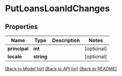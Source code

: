 # PutLoansLoanIdChanges

## Properties
Name | Type | Description | Notes
------------ | ------------- | ------------- | -------------
**principal** | **int** |  | [optional] 
**locale** | **string** |  | [optional] 

[[Back to Model list]](../../README.md#documentation-for-models) [[Back to API list]](../../README.md#documentation-for-api-endpoints) [[Back to README]](../../README.md)

